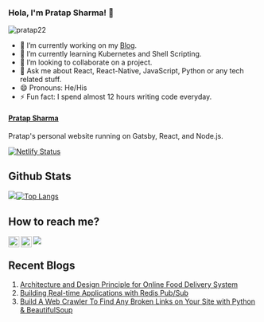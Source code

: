 ### Hola, I'm Pratap Sharma! 👋

<p align="left"> <img src="https://komarev.com/ghpvc/?username=pratap22&label=Profile%20views&color=0e75b6&style=flat" alt="pratap22" /> </p>

- 🔭 I’m currently working on my [Blog](https://pratapsharma.io).
- 🌱 I’m currently learning Kubernetes and Shell Scripting.
- 👯 I’m looking to collaborate on a project.
- 💬 Ask me about React, React-Native, JavaScript, Python or any tech related stuff.
- 😄 Pronouns: He/His
- ⚡ Fun fact: I spend almost 12 hours writing code everyday.


#### [Pratap Sharma](https://www.pratapsharma.io)
Pratap's personal website running on Gatsby, React, and Node.js.

[![Netlify Status](https://api.netlify.com/api/v1/badges/e3c7d81e-28ca-4d9f-a0ae-955d4d67f885/deploy-status)](https://app.netlify.com/sites/prataps/deploys)

## Github Stats


<img src = "https://github-readme-stats.vercel.app/api?username=pratap22&&show_icons=true&theme=radical">[![Top Langs](https://github-readme-stats.vercel.app/api/top-langs/?username=pratap22&layout=compact&theme=merko)](https://github.com/anuraghazra/github-readme-stats)

## How to reach me?

<a href="https://twitter.com/pratap2210" rel="nofollow"> <img align="left" alt="Pratap | Twitter" width="22px" src="https://raw.githubusercontent.com/anuraghazra/anuraghazra/master/assets/twitter.svg" style="max-width:100%;"></a><a href="https://www.linkedin.com/in/prataps22" rel="nofollow"> <img align="left" alt="Pratap Sharma | Linkedin" width="22px" src="https://img.icons8.com/fluent/48/000000/linkedin-2.png" style="max-width:100%;"></a><a href="mailto:sharma.pratap22@gmail.com?"><img src="https://img.shields.io/badge/gmail-%23DD0031.svg?&style=for-the-badge&logo=gmail&logoColor=white"/></a>


## Recent Blogs
1. <a href="https://www.pratapsharma.io/architecture-of-food-delivery-app" target="_blank">Architecture and Design Principle for Online Food Delivery System</a>
2. <a href="https://www.pratapsharma.io/why-is-system-design-important" target="_blank">Building Real-time Applications with Redis Pub/Sub</a>
3. <a href="https://www.pratapsharma.io/script-to-check-broken-links" target="_blank">Build A Web Crawler To Find Any Broken Links on Your Site with Python & BeautifulSoup</a>
